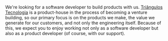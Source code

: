 We're looking for a software developer to build products with us. [Triângulos Tecnologia](https://www.triangulostecnologia.com/?lang=en) is a product-house in the process of becoming a venture building, so our primary focus is on the products we make, the value we generate for our customers, and not only the engineering itself. Because of this, we expect you to enjoy working not only as a software developer but also as a product developer (of course, with our support).
